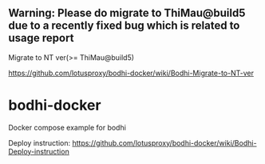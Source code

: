 ## **Warning: Please do migrate to ThiMau@build5 due to a recently fixed bug which is related to usage report**

Migrate to NT ver(>= ThiMau@build5)

https://github.com/lotusproxy/bodhi-docker/wiki/Bodhi-Migrate-to-NT-ver

# bodhi-docker
Docker compose example for bodhi

Deploy instruction: https://github.com/lotusproxy/bodhi-docker/wiki/Bodhi-Deploy-instruction
